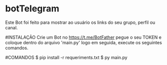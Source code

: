 # botTelegram
Este Bot foi feito para mostrar ao usuário os links do seu grupo, perfil ou canal.

#INSTALAÇÃO
Crie um Bot no https://t.me/BotFather pegue o seu TOKEN e coloque dentro do arquivo 'main.py' logo em seguida, execute os seguintes comandos.

#COMANDOS
$ pip install -r requeriments.txt
$ py main.py
